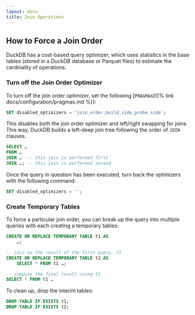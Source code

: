 ```yaml
---
layout: docu
title: Join Operations
---
```


## How to Force a Join Order

DuckDB has a cost-based query optimizer, which uses statistics in the base tables (stored in a DuckDB database or Parquet files) to estimate the cardinality of operations.

### Turn off the Join Order Optimizer

To turn off the join order optimizer, set the following [`PRAGMA`s]({% link docs/configuration/pragmas.md %}):

```sql
SET disabled_optimizers = 'join_order,build_side_probe_side';
```

This disables both the join order optimizer and left/right swapping for joins.
This way, DuckDB builds a left-deep join tree following the order of `JOIN` clauses.

```sql
SELECT …
FROM …
JOIN …  -- this join is performed first
JOIN …; -- this join is performed second

```

Once the query in question has been executed, turn back the optimizers with the following command:

```sql
SET disabled_optimizers = '';
```

### Create Temporary Tables

To force a particular join order, you can break up the query into multiple queries with each creating a temporary tables:

```sql
CREATE OR REPLACE TEMPORARY TABLE t1 AS
    …;

-- join on the result of the first query, t1
CREATE OR REPLACE TEMPORARY TABLE t2 AS
    SELECT * FROM t1 …;

-- compute the final result using t2
SELECT * FROM t1 …
```

To clean up, drop the interim tables:

```sql
DROP TABLE IF EXISTS t1;
DROP TABLE IF EXISTS t2;
```
